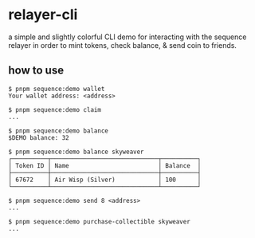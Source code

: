 # relayer-cli
a simple and slightly colorful CLI demo for interacting with the sequence relayer in order to mint tokens, check balance, & send coin to friends.

## how to use
```
$ pnpm sequence:demo wallet
Your wallet address: <address>

$ pnpm sequence:demo claim
...

$ pnpm sequence:demo balance
$DEMO balance: 32

$ pnpm sequence:demo balance skyweaver
┌──────────┬──────────────────────────────┬──────────┐
│ Token ID │ Name                         │ Balance  │
├──────────┼──────────────────────────────┼──────────┤
│ 67672    │ Air Wisp (Silver)            │ 100      │
└──────────┴──────────────────────────────┴──────────┘

$ pnpm sequence:demo send 8 <address>
...

$ pnpm sequence:demo purchase-collectible skyweaver
...
```